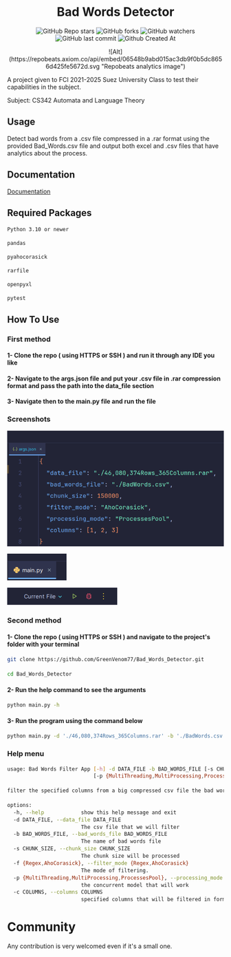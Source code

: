 <h1 align="center">Bad Words Detector</h1>

<div align="center">

![GitHub Repo stars](https://img.shields.io/github/stars/GreenVenom77/Bad_Words_Detector)
![GitHub forks](https://img.shields.io/github/forks/GreenVenom77/Bad_Words_Detector)
![GitHub watchers](https://img.shields.io/github/watchers/GreenVenom77/Bad_Words_Detector)
![GitHub last commit](https://img.shields.io/github/last-commit/GreenVenom77/Bad_Words_Detector)
![Github Created At](https://img.shields.io/github/created-at/GreenVenom77/Bad_Words_Detector?color=1a73e8)
</div>

<div align="center">
![Alt](https://repobeats.axiom.co/api/embed/06548b9abd015ac3db9f0b5dc8656d425fe5672d.svg "Repobeats analytics image")
</div>

A project given to FCI 2021-2025 Suez University Class to test their capabilities in the subject.

Subject: CS342 Automata and Language Theory

## Usage

Detect bad words from a .csv file compressed in a .rar format using the provided Bad_Words.csv file and output both excel and .csv files that have analytics about the process.

## Documentation

[Documentation](.assets/Docs/Docs.md)

## Required Packages

```
Python 3.10 or newer

pandas

pyahocorasick

rarfile

openpyxl

pytest
```

## How To Use

### First method

#### 1- Clone the repo ( using HTTPS or SSH ) and run it through any IDE you like

#### 2- Navigate to the args.json file and put your .csv file in .rar compression format and pass the path into the data_file section

#### 3- Navigate then to the main.py file and run the file

### Screenshots

![Arguments](.assets/Args.png)

![Main File](.assets/Main.png)

![Running](.assets/Run.png)

### Second method

#### 1- Clone the repo ( using HTTPS or SSH ) and navigate to the project's folder with your terminal

```sh
git clone https://github.com/GreenVenom77/Bad_Words_Detector.git

cd Bad_Words_Detector
```

#### 2- Run the help command to see the arguments

```sh
python main.py -h
```

#### 3- Run the program using the command below

```sh
python main.py -d './46,080,374Rows_365Columns.rar' -b './BadWords.csv' -s 150000 -f 'AhoCorasick' -p 'ProcessesPool' -c '1,2,3'
```

### Help menu

```sh
usage: Bad Words Filter App [-h] -d DATA_FILE -b BAD_WORDS_FILE [-s CHUNK_SIZE] [-f {Regex,AhoCorasick}]
                            [-p {MultiThreading,MultiProcessing,ProcessesPool}] [-c COLUMNS]

filter the specified columns from a big compressed csv file the bad words rows.

options:
  -h, --help            show this help message and exit
  -d DATA_FILE, --data_file DATA_FILE
                        The csv file that we will filter
  -b BAD_WORDS_FILE, --bad_words_file BAD_WORDS_FILE
                        The name of bad words file
  -s CHUNK_SIZE, --chunk_size CHUNK_SIZE
                        The chunk size will be processed
  -f {Regex,AhoCorasick}, --filter_mode {Regex,AhoCorasick}
                        The mode of filtering.
  -p {MultiThreading,MultiProcessing,ProcessesPool}, --processing_mode {MultiThreading,MultiProcessing,ProcessesPool}        
                        the concurrent model that will work
  -c COLUMNS, --columns COLUMNS
                        specified columns that will be filtered in format column1,column... like 1,2,3,4
```

# Community

Any contribution is very welcomed even if it's a small one.
